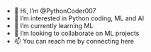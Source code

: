 - 👋 Hi, I’m @PythonCoder007
- 👀 I’m interested in Python coding, ML and AI
- 🌱 I’m currently learning ML
- 💞️ I’m looking to collaborate on ML projects
- 📫 You can reach me by connecting here

<!---
PythonCoder007/PythonCoder007 is a ✨ special ✨ repository because its `README.md` (this file) appears on your GitHub profile.
You can click the Preview link to take a look at your changes.
--->
